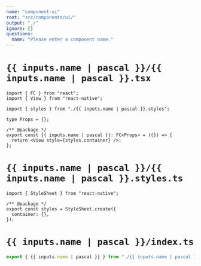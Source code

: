 ```yaml
---
name: "component-ui"
root: "src/components/ui/"
output: "./"
ignore: []
questions:
  name: "Please enter a component name."
---
```


# `{{ inputs.name | pascal }}/{{ inputs.name | pascal }}.tsx`

```tsx
import { FC } from "react";
import { View } from "react-native";

import { styles } from "./{{ inputs.name | pascal }}.styles";

type Props = {};

/** @package */
export const {{ inputs.name | pascal }}: FC<Props> = ({}) => {
  return <View style={styles.container} />;
};
```

# `{{ inputs.name | pascal }}/{{ inputs.name | pascal }}.styles.ts`

```tsx
import { StyleSheet } from "react-native";

/** @package */
export const styles = StyleSheet.create({
  container: {},
});
```

# `{{ inputs.name | pascal }}/index.ts`

```typescript
export { {{ inputs.name | pascal }} } from "./{{ inputs.name | pascal }}";
```
